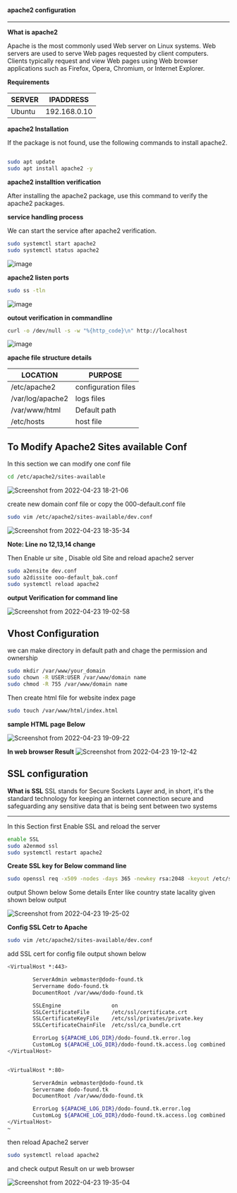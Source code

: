 #### apache2 configuration

---

**What is apache2**

Apache is the most commonly used Web server on Linux systems. Web servers are used to serve Web pages requested by client computers. Clients typically request and view Web pages using Web browser applications such as Firefox, Opera, Chromium, or Internet Explorer.

**Requirements**

|SERVER|IPADDRESS|
|---|---|
|Ubuntu| 192.168.0.10|

**apache2 Installation**

If the package is not found, use the following commands to install apache2.

```bash

sudo apt update
sudo apt install apache2 -y

```
**apache2 installtion verification**

After installing the apache2 package, use this command to verify the apache2 packages.



**service handling process**

We can start the service after apache2 verification.

```bash
sudo systemctl start apache2
sudo systemctl status apache2
```

![image](https://user-images.githubusercontent.com/98270930/164885150-46e5e883-21d0-4abd-8f0b-bc6282c69c99.png)

**apache2 listen ports**

```bash
sudo ss -tln
```

![image](https://user-images.githubusercontent.com/98270930/164885528-9f6b6cb4-2781-45be-8e5c-f42fd3b218f9.png)

**outout verification in commandline**

```bash
curl -o /dev/null -s -w "%{http_code}\n" http://localhost
```

![image](https://user-images.githubusercontent.com/98270930/164885623-aba68ccd-0bf8-4ad2-92f3-b757ed3f009a.png)


**apache file structure details**

|LOCATION| PURPOSE |
|---|---|
| /etc/apache2 | configuration files |
| /var/log/apache2 | logs files |
|/var/www/html|Default path |
|/etc/hosts|host file|

**To Modify Apache2 Sites available Conf**
---

In this section we can modify one conf file
```bash
cd /etc/apache2/sites-available
```
![Screenshot from 2022-04-23 18-21-06](https://user-images.githubusercontent.com/102893121/164895480-7f6f38b1-444a-4091-a4ac-752171f27f97.png)

create new domain conf file or copy the 000-default.conf file  

```bash
sudo vim /etc/apache2/sites-available/dev.conf
```
![Screenshot from 2022-04-23 18-35-34](https://user-images.githubusercontent.com/102893121/164895804-6edb0681-989a-448c-ba52-66b2cfe0bbd3.png)

**Note: Line no 12,13,14 change** 

Then Enable ur site , Disable old Site and reload apache2 server

```bash
sudo a2ensite dev.conf
sudo a2dissite ooo-default_bak.conf
sudo systemctl reload apache2
```
**output Verification for command line**

![Screenshot from 2022-04-23 19-02-58](https://user-images.githubusercontent.com/102893121/164896808-be3f053f-541d-4b33-85ad-8b19c47722c5.png)

**Vhost Configuration**
---

we can make directory in default path and chage the permission and ownership 

```bash
sudo mkdir /var/www/your_domain
sudo chown -R USER:USER /var/www/domain name
sudo chmod -R 755 /var/www/domain name
```
Then create html file for website index page

```bash
sudo touch /var/www/html/index.html
```
**sample HTML page Below**

![Screenshot from 2022-04-23 19-09-22](https://user-images.githubusercontent.com/102893121/164898224-7f97b743-ce1f-412e-962c-208c81f58312.png)

**In web browser Result**
![Screenshot from 2022-04-23 19-12-42](https://user-images.githubusercontent.com/102893121/164900709-b65cede7-ce1d-4906-a0da-9d5692b9f0f4.png)

## SSL configuration

**What is SSL**
SSL stands for Secure Sockets Layer and, in short, it's the standard technology for keeping an internet connection secure and safeguarding any sensitive data that is being sent between two systems

---

In this Section first Enable SSL and reload the server

```bash
enable SSL
sudo a2enmod ssl
sudo systemctl restart apache2
```

**Create SSL key for Below command line**

```bash
sudo openssl req -x509 -nodes -days 365 -newkey rsa:2048 -keyout /etc/ssl/private/apache-selfsigned.key -out /etc/ssl/certs/apache-selfsigned.crt
```
output Shown below
Some details Enter like country state lacality given shown below output

![Screenshot from 2022-04-23 19-25-02](https://user-images.githubusercontent.com/102893121/164908996-f3ddb56f-cd09-4fa5-bf44-f457d43ae138.png)

**Config SSL Cetr to Apache**

```bash
sudo vim /etc/apache2/sites-available/dev.conf
```
add SSL cert for config file output shown below

```bash
<VirtualHost *:443>

        ServerAdmin webmaster@dodo-found.tk
        Servername dodo-found.tk
        DocumentRoot /var/www/dodo-found.tk

        SSLEngine                on
        SSLCertificateFile       /etc/ssl/certificate.crt
        SSLCertificateKeyFile    /etc/ssl/privates/private.key
        SSLCertificateChainFile  /etc/ssl/ca_bundle.crt

        ErrorLog ${APACHE_LOG_DIR}/dodo-found.tk.error.log
        CustomLog ${APACHE_LOG_DIR}/dodo-found.tk.access.log combined
</VirtualHost>


<VirtualHost *:80>

        ServerAdmin webmaster@dodo-found.tk
        Servername dodo-found.tk
        DocumentRoot /var/www/dodo-found.tk

        ErrorLog ${APACHE_LOG_DIR}/dodo-found.tk.error.log
        CustomLog ${APACHE_LOG_DIR}/dodo-found.tk.access.log combined
</VirtualHost>
~                  
```

then reload Apache2 server

```bash
sudo systemctl reload apache2
```
and check output Result on ur web browser

![Screenshot from 2022-04-23 19-35-04](https://user-images.githubusercontent.com/102893121/164909359-4ab61342-715e-4719-ab22-30407a21f62d.png)



